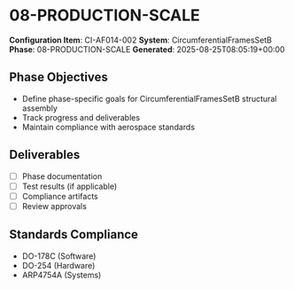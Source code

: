 # 08-PRODUCTION-SCALE

**Configuration Item**: CI-AF014-002
**System**: CircumferentialFramesSetB
**Phase**: 08-PRODUCTION-SCALE
**Generated**: 2025-08-25T08:05:19+00:00

## Phase Objectives
- Define phase-specific goals for CircumferentialFramesSetB structural assembly
- Track progress and deliverables
- Maintain compliance with aerospace standards

## Deliverables
- [ ] Phase documentation
- [ ] Test results (if applicable)
- [ ] Compliance artifacts
- [ ] Review approvals

## Standards Compliance
- DO-178C (Software)
- DO-254 (Hardware)
- ARP4754A (Systems)

